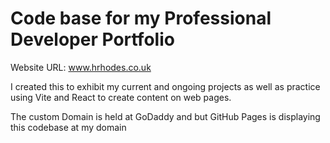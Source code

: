 # Code base for my Professional Developer Portfolio

Website URL: www.hrhodes.co.uk

I created this to exhibit my current and ongoing projects as well as practice using Vite and React to create content on web pages. 

The custom Domain is held at GoDaddy and but GitHub Pages is displaying this codebase at my domain


